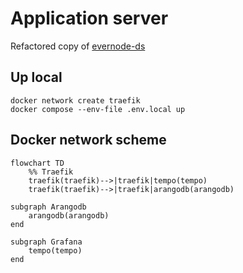 # Application server

Refactored copy of [evernode-ds](https://github.com/tonlabs/evernode-ds)

## Up local

```shell
docker network create traefik
docker compose --env-file .env.local up
```

## Docker network scheme

```mermaid
flowchart TD
    %% Traefik
    traefik(traefik)-->|traefik|tempo(tempo)
    traefik(traefik)-->|traefik|arangodb(arangodb)

subgraph Arangodb
    arangodb(arangodb)
end

subgraph Grafana
    tempo(tempo)
end
```